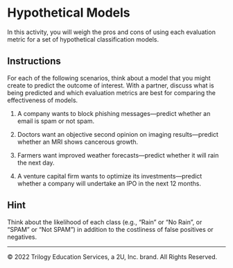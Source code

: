 # Hypothetical Models

In this activity, you will weigh the pros and cons of using each evaluation metric for a set of hypothetical classification models.

## Instructions

For each of the following scenarios, think about a model that you might create to predict the outcome of interest. With a partner, discuss what is being predicted and which evaluation metrics are best for comparing the effectiveness of models.

1. A company wants to block phishing messages—predict whether an email is spam or not spam.

2. Doctors want an objective second opinion on imaging results—predict whether an MRI shows cancerous growth.

3. Farmers want improved weather forecasts—predict whether it will rain the next day.

4. A venture capital firm wants to optimize its investments—predict whether a company will undertake an IPO in the next 12 months.

## Hint

Think about the likelihood of each class (e.g., “Rain” or “No Rain”, or “SPAM” or “Not SPAM”) in addition to the costliness of false positives or negatives.

---

© 2022 Trilogy Education Services, a 2U, Inc. brand. All Rights Reserved.